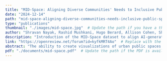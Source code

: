 ```yaml
---
title: "MID-Space: Aligning Diverse Communities' Needs to Inclusive Public Spaces"
date: "2024-12-14"
path: "mid-space-aligning-diverse-communities-needs-inclusive-public-spaces"
type: "publications"
thumbnail: "./images/mid-space.jpg"  # Update the path if you have a thumbnail image
author: "Shravan Nayak, Rashid Mushkani, Hugo Berard, Allison Cohen, Shin Koseki, Hadrien Bertrand"
description: "Introduction of the MID-Space dataset to align AI-generated visualizations of public spaces with diverse human needs and preferences, emphasizing inclusivity and community-driven AI."
link: "https://openreview.net/forum?id=kyfkMRT4Ao"  # Replace with the actual workshop homepage URL if different
abstract: "The ability to create visualizations of urban public spaces is a unique skillset that confers disproportionate power and influence over the city's architectural outcomes. Our goal is to democratize that power; putting easy-to-use visualization tools in the hands of marginalized community members so that they can expand their influence over the spaces they occupy. Furthermore, we aim to finetune these visualization tools using images that align with localized notions of equitable, diverse and inclusive public space. To achieve this, we built the MID-Space dataset. It contains preferences for urban public spaces based on criteria such as inclusivity, diversity and comfort. In this paper, we discuss our dataset development process, analyze the annotations obtained and demonstrate the potential for aligned models."
pdf: "./documents/mid-space.pdf"  # Update the path if the PDF is available on your website
---
```


